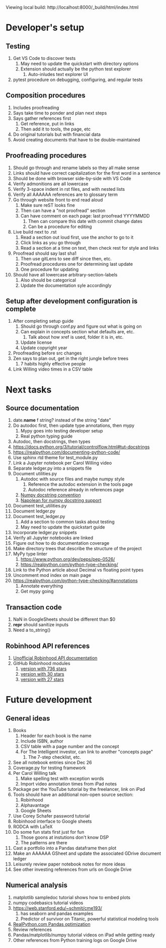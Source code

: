 Viewing local build: http://localhost:8000/_build/html/index.html

# Developer's setup

## Testing
1. Get VS Code to discover tests
   1. May need to update the quickstart with directory options
   1. Extension should actually be the python test explorer
      1. Auto-inludes text explorer UI
1. pytest procedure on debugging, configuring, and regular tests

## Composition procedures
1. Includes proofreading
1. Says take time to ponder and plan next steps
1. Says gather references first
   1. Get reference, put in links
   1. Then add it to tools, the page, etc
1. Do original tutorials but with financial data
1. Avoid creating documents that have to be double-maintained

## Proofreading procedures
1. Should go through and rename labels so they all make sense
1. Links should have correct capitalization for the first word in a sentence
1. Should be done with browser side-by-side with VS Code
1. Verify admonitions are all lowercase
1. Verify 3-space indent in rst files, and with nested lists
1. Verify all AAAAAA references are to glossary term
1. Go through website front to end read aloud
   1. Make sure reST looks fine
   1. Then can have a "not proofread" section
   1. Can have comment on each page: last proofread YYYYMMDD
         1. Then can compare this date with commit change dates
         1. Can be a procedure for editing
1. Live build next to .rst
   1. Read a section out loud first, use the anchor to go to it
   1. Click links as you go through
   1. Read a section at a time on text, then check rest for style and links
1. Proofread should say last sha1
   1. Then use gitLens to see diff since then, etc.
   1. Proofread procedures one for determining last update
   1. One procedure for updating
1. Should have all lowercase arbitrary-section-labels
   1. Also should be categorical
   1. Update the documentation syle accordingly

## Setup after development configuration is complete
1. After completing setup guide
   1. Should go through conf.py and figure out what is going on
   1. Can explain in concepts section what defaults are, etc.
      1. Talk about how xref is used, folder it is in, etc.
   1. Update license
   1. Update copyright year
1. Proofreading before src changes
1. Zen says to plan out, get in the right jungle before trees
   1. 7 habits highly effective people
1. Link Willing video times in a CSV table

# Next tasks

## Source documentation
1. date.__name__ f string? instead of the string "date"
1. Do autodoc first, then update type annotations, then mypy
   1. Mypy goes into testing developer setup
   1. Real python typing guide
1. Autodoc, then docstrings, then types
1. https://docs.python.org/3/tutorial/controlflow.html#tut-docstrings
1. https://realpython.com/documenting-python-code/
1. Use sphinx rtd theme for test_module.py
1. Link a Jupyter notebook per Carol Willing video
1. Separate ledger.py into a snippets file
1. Document utilities.py
   1. Autodoc with source files and maybe numpy style
      1. Reference the autodoc extension in the tools page
      1. Autodoc reference already in references page
   1. [Numpy docstring convention](https://numpydoc.readthedocs.io/en/latest/format.html#docstring-standard)
   1. [Napolean for numpy docstring support](http://www.sphinx-doc.org/en/master/usage/extensions/napoleon.html#module-sphinx.ext.napoleon)
1. Document test_utilities.py
1. Document ledger.py
1. Document test_ledger.py
   1. Add a section to common tasks about testing
   1. May need to update the quickstart guide
1. Incorporate ledger.py snippets
1. Verify all Jupyter notebooks are linked
1. Figure out how to do documentation coverage
1. Make directory trees that describe the structure of the project
1. MyPy type linter
   1. https://www.python.org/dev/peps/pep-0526/
   1. https://realpython.com/python-type-checking/
1. Link to the Python article about Decimal vs floating point types
1. Uncomment mod index on main page
1. https://realpython.com/python-type-checking/#annotations
   1. Annotate everything
   1. Get mypy going

## Transaction code
1. NaN in GoogleSheets should be different than $0
1. __repr__ should sanitize inputs
1. Need a to_string()

## Robinhood API references
1. [Unofficial Robinhood API documentation](https://github.com/sanko/Robinhood)
1. GitHub Robinhood modules
   1. [version with 736 stars](https://github.com/Jamonek/Robinhood)
   1. [version with 30 stars](https://github.com/westonplatter/fast_arrow)
   1. [version with 27 stars](https://github.com/mstrum/robinhood-python)

# Future development

## General ideas
1. Books
   1. Header for each book is the name
   1. Include ISBN, author
   1. CSV table with a page number and the concept
   1. For The Intelligent investor, can link to another "concepts page"
      1. The 7-step checklist, etc.
1. See all notebook entries since Dec 26
1. Coverage.py for testing framework
1. Per Carol Willing talk
   1. Make spelling test with exception words
   1. Import video annotation times from iPad notes
1. Package per the YouTube tutorial by the freelancer, link on iPad
1. Tools should have an additional non-open source section:
   1. Robinhood
   1. Alphavantage
   1. Google Sheets
1. Use Corey Schafer password tutorial
1. Robinhood interface to Google sheets
1. RODCA with LaTeX
1. Do some fun stats first just for fun
   1. Those goons at instutions don't know DSP
   1. The patterns are there
1. Cast a portfolio into a Pandas dataframe then plot
1. Make an AAAAAA GSheet and update the associated GDrive document ledger
1. Leisurely review paper notebook notes for more ideas
1. See other investing references from urls on Google Drive

## Numerical analysis
1. matplotlib sampledoc tutorial shows how to embed plots
1. numpy codebasics tutorial videos
1. https://web.stanford.edu/~schmit/cme193/
   1. has seaborn and pandas examples
   1. Predictor of survivor on Titanic, powerful statistical modeling tools
1. [RealPython.com Pandas optimization](https://realpython.com/fast-flexible-pandas/)
1. Review references
1. Pandas/matplotlib/numpy tutorial videos on iPad while getting ready
1. Other references from Python training logs on Google Drive